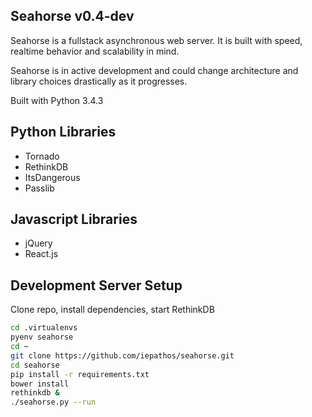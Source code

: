 Seahorse v0.4-dev
----------------
Seahorse is a fullstack asynchronous web server.  It is built with speed, realtime behavior and scalability in mind.

Seahorse is in active development and could change architecture and library choices drastically as it progresses.

Built with Python 3.4.3

Python Libraries
----------------
+ Tornado
+ RethinkDB
+ ItsDangerous
+ Passlib


Javascript Libraries
----------------
+ jQuery
+ React.js



Development Server Setup
----------------

Clone repo, install dependencies, start RethinkDB
````bash
cd .virtualenvs
pyenv seahorse
cd ~
git clone https://github.com/iepathos/seahorse.git
cd seahorse
pip install -r requirements.txt
bower install
rethinkdb &
./seahorse.py --run
````